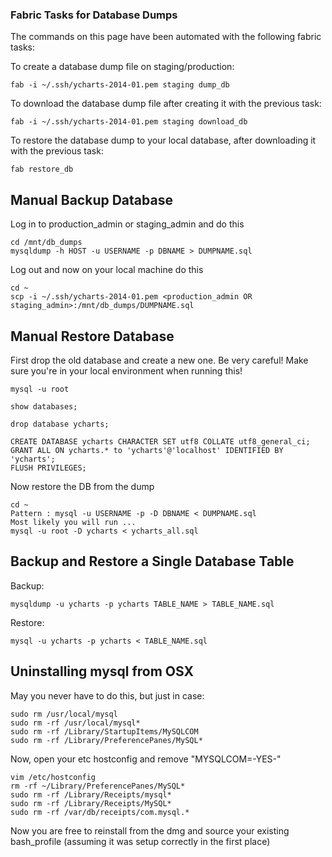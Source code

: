 ### Fabric Tasks for Database Dumps

The commands on this page have been automated with the following fabric tasks:

To create a database dump file on staging/production:

    fab -i ~/.ssh/ycharts-2014-01.pem staging dump_db

To download the database dump file after creating it with the previous task:

    fab -i ~/.ssh/ycharts-2014-01.pem staging download_db

To restore the database dump to your local database, after downloading it with the previous task:

    fab restore_db

## Manual Backup Database

Log in to production_admin or staging_admin and do this

    cd /mnt/db_dumps
    mysqldump -h HOST -u USERNAME -p DBNAME > DUMPNAME.sql

Log out and now on your local machine do this

    cd ~
    scp -i ~/.ssh/ycharts-2014-01.pem <production_admin OR staging_admin>:/mnt/db_dumps/DUMPNAME.sql

## Manual Restore Database

First drop the old database and create a new one. Be very careful! Make sure you're in your local environment when running this!

    mysql -u root

    show databases;

    drop database ycharts;

    CREATE DATABASE ycharts CHARACTER SET utf8 COLLATE utf8_general_ci;
    GRANT ALL ON ycharts.* to 'ycharts'@'localhost' IDENTIFIED BY 'ycharts';
    FLUSH PRIVILEGES;

Now restore the DB from the dump

    cd ~
    Pattern : mysql -u USERNAME -p -D DBNAME < DUMPNAME.sql
    Most likely you will run ...
    mysql -u root -D ycharts < ycharts_all.sql


## Backup and Restore a Single Database Table

Backup:

    mysqldump -u ycharts -p ycharts TABLE_NAME > TABLE_NAME.sql

Restore:

    mysql -u ycharts -p ycharts < TABLE_NAME.sql

## Uninstalling mysql from OSX

May you never have to do this, but just in case:

    sudo rm /usr/local/mysql
    sudo rm -rf /usr/local/mysql*
    sudo rm -rf /Library/StartupItems/MySQLCOM
    sudo rm -rf /Library/PreferencePanes/MySQL*

Now, open your etc hostconfig and remove "MYSQLCOM=-YES-"

    vim /etc/hostconfig
    rm -rf ~/Library/PreferencePanes/MySQL*
    sudo rm -rf /Library/Receipts/mysql*
    sudo rm -rf /Library/Receipts/MySQL*
    sudo rm -rf /var/db/receipts/com.mysql.*

Now you are free to reinstall from the dmg and source your existing bash_profile (assuming it was setup correctly in the first place)
